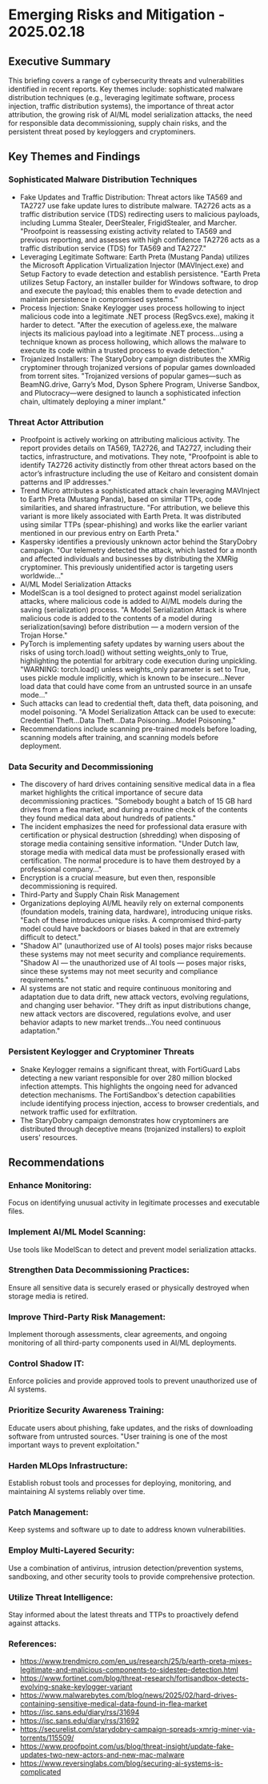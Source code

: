 # Emerging Risks and Mitigation - 2025.02.18

## Executive Summary

This briefing covers a range of cybersecurity threats and vulnerabilities identified in recent reports. Key themes include: sophisticated malware distribution techniques (e.g., leveraging legitimate software, process injection, traffic distribution systems), the importance of threat actor attribution, the growing risk of AI/ML model serialization attacks, the need for responsible data decommissioning, supply chain risks, and the persistent threat posed by keyloggers and cryptominers.

## Key Themes and Findings

### Sophisticated Malware Distribution Techniques
- Fake Updates and Traffic Distribution: Threat actors like TA569 and TA2727 use fake update lures to distribute malware. TA2726 acts as a traffic distribution service (TDS) redirecting users to malicious payloads, including Lumma Stealer, DeerStealer, FrigidStealer, and Marcher. "Proofpoint is reassessing existing activity related to TA569 and previous reporting, and assesses with high confidence TA2726 acts as a traffic distribution service (TDS) for TA569 and TA2727."
- Leveraging Legitimate Software: Earth Preta (Mustang Panda) utilizes the Microsoft Application Virtualization Injector (MAVInject.exe) and Setup Factory to evade detection and establish persistence. "Earth Preta utilizes Setup Factory, an installer builder for Windows software, to drop and execute the payload; this enables them to evade detection and maintain persistence in compromised systems."
- Process Injection: Snake Keylogger uses process hollowing to inject malicious code into a legitimate .NET process (RegSvcs.exe), making it harder to detect. "After the execution of ageless.exe, the malware injects its malicious payload into a legitimate .NET process...using a technique known as process hollowing, which allows the malware to execute its code within a trusted process to evade detection."
- Trojanized Installers: The StaryDobry campaign distributes the XMRig cryptominer through trojanized versions of popular games downloaded from torrent sites. "Trojanized versions of popular games—such as BeamNG.drive, Garry’s Mod, Dyson Sphere Program, Universe Sandbox, and Plutocracy—were designed to launch a sophisticated infection chain, ultimately deploying a miner implant."

### Threat Actor Attribution
- Proofpoint is actively working on attributing malicious activity. The report provides details on TA569, TA2726, and TA2727, including their tactics, infrastructure, and motivations. They note, "Proofpoint is able to identify TA2726 activity distinctly from other threat actors based on the actor’s infrastructure including the use of Keitaro and consistent domain patterns and IP addresses."
- Trend Micro attributes a sophisticated attack chain leveraging MAVInject to Earth Preta (Mustang Panda), based on similar TTPs, code similarities, and shared infrastructure. "For attribution, we believe this variant is more likely associated with Earth Preta. It was distributed using similar TTPs (spear-phishing) and works like the earlier variant mentioned in our previous entry on Earth Preta."
- Kaspersky identifies a previously unknown actor behind the StaryDobry campaign. "Our telemetry detected the attack, which lasted for a month and affected individuals and businesses by distributing the XMRig cryptominer. This previously unidentified actor is targeting users worldwide…"
- AI/ML Model Serialization Attacks
- ModelScan is a tool designed to protect against model serialization attacks, where malicious code is added to AI/ML models during the saving (serialization) process. "A Model Serialization Attack is where malicious code is added to the contents of a model during serialization(saving) before distribution — a modern version of the Trojan Horse."
- PyTorch is implementing safety updates by warning users about the risks of using torch.load() without setting weights_only to True, highlighting the potential for arbitrary code execution during unpickling. "WARNING: torch.load() unless weights_only parameter is set to True, uses pickle module implicitly, which is known to be insecure...Never load data that could have come from an untrusted source in an unsafe mode..."
- Such attacks can lead to credential theft, data theft, data poisoning, and model poisoning. "A Model Serialization Attack can be used to execute: Credential Theft...Data Theft...Data Poisoning...Model Poisoning."
- Recommendations include scanning pre-trained models before loading, scanning models after training, and scanning models before deployment.

### Data Security and Decommissioning
- The discovery of hard drives containing sensitive medical data in a flea market highlights the critical importance of secure data decommissioning practices. "Somebody bought a batch of 15 GB hard drives from a flea market, and during a routine check of the contents they found medical data about hundreds of patients."
- The incident emphasizes the need for professional data erasure with certification or physical destruction (shredding) when disposing of storage media containing sensitive information. "Under Dutch law, storage media with medical data must be professionally erased with certification. The normal procedure is to have them destroyed by a professional company…"
- Encryption is a crucial measure, but even then, responsible decommissioning is required.
- Third-Party and Supply Chain Risk Management
- Organizations deploying AI/ML heavily rely on external components (foundation models, training data, hardware), introducing unique risks. "Each of these introduces unique risks. A compromised third-party model could have backdoors or biases baked in that are extremely difficult to detect."
- "Shadow AI" (unauthorized use of AI tools) poses major risks because these systems may not meet security and compliance requirements. "Shadow AI — the unauthorized use of AI tools — poses major risks, since these systems may not meet security and compliance requirements."
- AI systems are not static and require continuous monitoring and adaptation due to data drift, new attack vectors, evolving regulations, and changing user behavior. "They drift as input distributions change, new attack vectors are discovered, regulations evolve, and user behavior adapts to new market trends...You need continuous adaptation."

### Persistent Keylogger and Cryptominer Threats
- Snake Keylogger remains a significant threat, with FortiGuard Labs detecting a new variant responsible for over 280 million blocked infection attempts. This highlights the ongoing need for advanced detection mechanisms. The FortiSandbox's detection capabilities include identifying process injection, access to browser credentials, and network traffic used for exfiltration.
- The StaryDobry campaign demonstrates how cryptominers are distributed through deceptive means (trojanized installers) to exploit users' resources.

## Recommendations

### Enhance Monitoring: 
Focus on identifying unusual activity in legitimate processes and executable files.

### Implement AI/ML Model Scanning: 
Use tools like ModelScan to detect and prevent model serialization attacks.

### Strengthen Data Decommissioning Practices: 
Ensure all sensitive data is securely erased or physically destroyed when storage media is retired.

### Improve Third-Party Risk Management: 
Implement thorough assessments, clear agreements, and ongoing monitoring of all third-party components used in AI/ML deployments.

### Control Shadow IT: 
Enforce policies and provide approved tools to prevent unauthorized use of AI systems.

### Prioritize Security Awareness Training: 
Educate users about phishing, fake updates, and the risks of downloading software from untrusted sources. "User training is one of the most important ways to prevent exploitation."

### Harden MLOps Infrastructure: 
Establish robust tools and processes for deploying, monitoring, and maintaining AI systems reliably over time.

### Patch Management: 
Keep systems and software up to date to address known vulnerabilities.

### Employ Multi-Layered Security: 
Use a combination of antivirus, intrusion detection/prevention systems, sandboxing, and other security tools to provide comprehensive protection.

### Utilize Threat Intelligence: 
Stay informed about the latest threats and TTPs to proactively defend against attacks.

### References:

- https://www.trendmicro.com/en_us/research/25/b/earth-preta-mixes-legitimate-and-malicious-components-to-sidestep-detection.html
- https://www.fortinet.com/blog/threat-research/fortisandbox-detects-evolving-snake-keylogger-variant
- https://www.malwarebytes.com/blog/news/2025/02/hard-drives-containing-sensitive-medical-data-found-in-flea-market
- https://isc.sans.edu/diary/rss/31694
- https://isc.sans.edu/diary/rss/31692
- https://securelist.com/starydobry-campaign-spreads-xmrig-miner-via-torrents/115509/
- https://www.proofpoint.com/us/blog/threat-insight/update-fake-updates-two-new-actors-and-new-mac-malware
- https://www.reversinglabs.com/blog/securing-ai-systems-is-complicated

